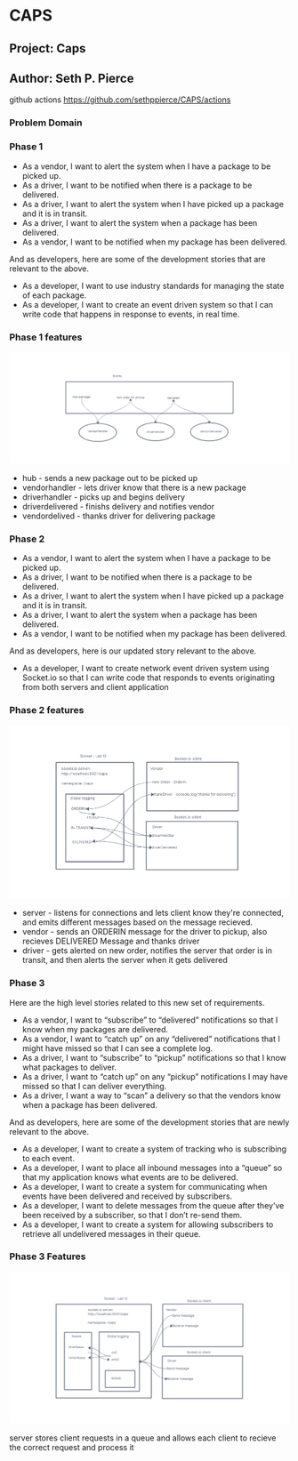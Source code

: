 # CAPS

## Project: Caps

## Author: Seth P. Pierce

github actions <https://github.com/sethppierce/CAPS/actions>

### Problem Domain

### Phase 1

- As a vendor, I want to alert the system when I have a package to be picked up.
- As a driver, I want to be notified when there is a package to be delivered.
- As a driver, I want to alert the system when I have picked up a package and it is in transit.
- As a driver, I want to alert the system when a package has been delivered.
- As a vendor, I want to be notified when my package has been delivered.

And as developers, here are some of the development stories that are relevant to the above.

- As a developer, I want to use industry standards for managing the state of each package.
- As a developer, I want to create an event driven system so that I can write code that happens in response to events, in real time.

### Phase 1 features

![Phase 1](./assets/lab11.png)

- hub - sends a new package out to be picked up
- vendorhandler - lets driver know that there is a new package
- driverhandler - picks up and begins delivery
- driverdelivered - finishs delivery and notifies vendor
- vendordelived - thanks driver for delivering package

### Phase 2

- As a vendor, I want to alert the system when I have a package to be picked up.
- As a driver, I want to be notified when there is a package to be delivered.
- As a driver, I want to alert the system when I have picked up a package and it is in transit.
- As a driver, I want to alert the system when a package has been delivered.
- As a vendor, I want to be notified when my package has been delivered.

And as developers, here is our updated story relevant to the above.

- As a developer, I want to create network event driven system using Socket.io so that I can write code that responds to events originating from both servers and client application

### Phase 2 features

![Phase 2](./assets/Lab12.png)

- server - listens for connections and lets client know they're connected, and emits different messages based on the message recieved.
- vendor - sends an ORDERIN message for the driver to pickup, also recieves DELIVERED Message and thanks driver
- driver - gets alerted on new order, notifies the server that order is in transit, and then alerts the server when it gets delivered

### Phase 3

Here are the high level stories related to this new set of requirements.

- As a vendor, I want to “subscribe” to “delivered” notifications so that I know when my packages are delivered.
- As a vendor, I want to “catch up” on any “delivered” notifications that I might have missed so that I can see a complete log.
- As a driver, I want to “subscribe” to “pickup” notifications so that I know what packages to deliver.
- As a driver, I want to “catch up” on any “pickup” notifications I may have missed so that I can deliver everything.
- As a driver, I want a way to “scan” a delivery so that the vendors know when a package has been delivered.

And as developers, here are some of the development stories that are newly relevant to the above.

- As a developer, I want to create a system of tracking who is subscribing to each event.
- As a developer, I want to place all inbound messages into a “queue” so that my application knows what events are to be delivered.
- As a developer, I want to create a system for communicating when events have been delivered and received by subscribers.
- As a developer, I want to delete messages from the queue after they’ve been received by a subscriber, so that I don’t re-send them.
- As a developer, I want to create a system for allowing subscribers to retrieve all undelivered messages in their queue.

### Phase 3 Features

![Phase 3](./assets/Lab13.png)

server stores client requests in a queue and allows each client to recieve the correct request and process it